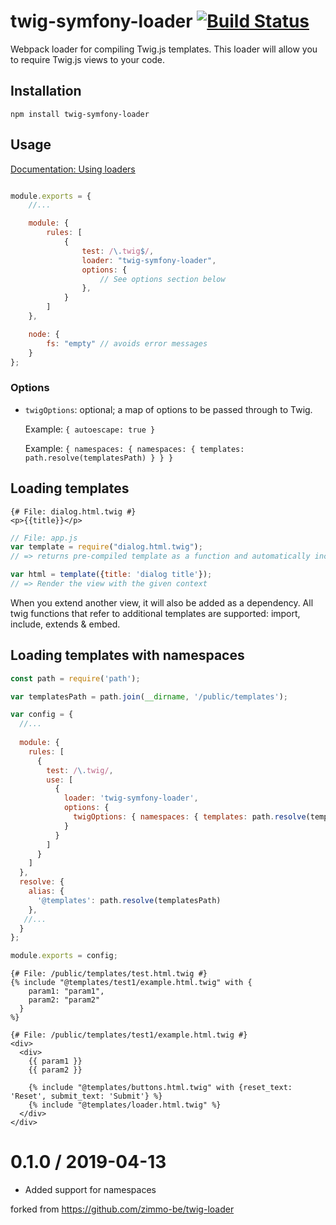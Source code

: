 # twig-symfony-loader [![Build Status](https://travis-ci.org/zimmo-be/twig-loader.svg)](https://travis-ci.org/zimmo-be/twig-loader)
Webpack loader for compiling Twig.js templates. This loader will allow you to require Twig.js views to your code.

## Installation

`npm install twig-symfony-loader`

## Usage

[Documentation: Using loaders](http://webpack.github.io/docs/using-loaders.html?branch=master)

``` javascript

module.exports = {
    //...

    module: {
        rules: [
            {
                test: /\.twig$/,
                loader: "twig-symfony-loader",
                options: {
                    // See options section below
                },
            }
        ]
    },

    node: {
        fs: "empty" // avoids error messages
    }
};
```

### Options

- `twigOptions`: optional; a map of options to be passed through to Twig.

  Example: `{ autoescape: true }`
  
  Example: `{ namespaces: { namespaces: { templates: path.resolve(templatesPath) } } }`

## Loading templates

```twig
{# File: dialog.html.twig #}
<p>{{title}}</p>
```

```javascript
// File: app.js
var template = require("dialog.html.twig");
// => returns pre-compiled template as a function and automatically includes Twig.js to your project

var html = template({title: 'dialog title'});
// => Render the view with the given context

```

When you extend another view, it will also be added as a dependency. All twig functions that refer to additional templates are supported: import, include, extends & embed.

## Loading templates with namespaces

```js
const path = require('path');

var templatesPath = path.join(__dirname, '/public/templates');

var config = {
  //...
  
  module: {
    rules: [
      {
        test: /\.twig/,
        use: [
          {
            loader: 'twig-symfony-loader',
            options: {
              twigOptions: { namespaces: { templates: path.resolve(templatesPath) } }
            }
          }
        ]
      }
    ]
  },
  resolve: {
    alias: {
      '@templates': path.resolve(templatesPath)
    },
   //...
  }
};

module.exports = config;

```

```twig
{# File: /public/templates/test.html.twig #}
{% include "@templates/test1/example.html.twig" with {
    param1: "param1",
    param2: "param2"
  }
%}
```

```twig
{# File: /public/templates/test1/example.html.twig #}
<div>
  <div>
    {{ param1 }}
    {{ param2 }}
    
    {% include "@templates/buttons.html.twig" with {reset_text: 'Reset', submit_text: 'Submit'} %}
    {% include "@templates/loader.html.twig" %}
  </div>
</div>
```

0.1.0 / 2019-04-13
==================

* Added support for namespaces

forked from https://github.com/zimmo-be/twig-loader
